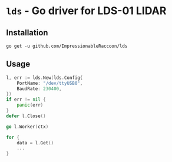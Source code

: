 # `lds` - Go driver for LDS-01 LIDAR

## Installation

```
go get -u github.com/ImpressionableRaccoon/lds
```

## Usage

```go
l, err := lds.New(lds.Config{
    PortName: "/dev/ttyUSB0",
    BaudRate: 230400,
})
if err != nil {
    panic(err)
}
defer l.Close()

go l.Worker(ctx)

for {
    data = l.Get()
    ...
}
```
